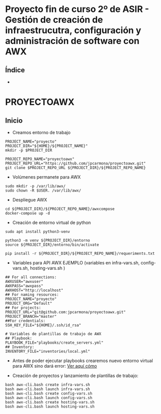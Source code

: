 # Proyecto fin de curso 2º de ASIR - Gestión de creación de infraestrucutra, configuración y administración de software con AWX

## Índice

- [](#)

# PROYECTOAWX

## Inicio

* Creamos entorno de trabajo
```
PROJECT_NAME="proyecto"
PROJECT_DIR="${HOME}/${PROJECT_NAME}"
mkdir -p $PROJECT_DIR

PROJECT_REPO_NAME="proyectoawx"
PROJECT_REPO_URL="https://github.com/jpcarmona/proyectoawx.git"
git clone $PROJECT_REPO_URL ${PROJECT_DIR}/${PROJECT_REPO_NAME}
```

* Volúmenes permanete para AWX
```
sudo mkdir -p /var/lib/awx/
sudo chown -R $USER. /var/lib/awx/
```

* Despliegue AWX
```
cd ${PROJECT_DIR}/${PROJECT_REPO_NAME}/awxcompose
docker-compose up -d
```

* Creación de entorno virtual de python
```
sudo apt install python3-venv

python3 -m venv ${PROJECT_DIR}/entorno
source ${PROJECT_DIR}/entorno/bin/activate

pip install -r ${PROJECT_DIR}/${PROJECT_REPO_NAME}/requeriments.txt
```

* Variables para API AWX EJEMPLO (variables en infra-vars.sh, config-vars.sh, hosting-vars.sh )
```
## For all connections:
AWXUSER="awxuser"
AWXPASS="awxpass"
AWXHOST="http://localhost"
## For naming resources:
PROJECT_NAME="proyecto"
PROJECT_ORG="Default"
## For projects:
PROJECT_URL="git@github.com:jpcarmona/proyectoawx.git"
PROJECT_BRANCH="master"
##For credentials:
SSH_KEY_FILE="${HOME}/.ssh/id_rsa"

# Variables de plantillas de trabajo de AWX
## Playbook:
PLAYBOOK_FILE="playbooks/create_servers.yml"
## Inventory:
INVENTORY_FILE="inventories/local.yml"
```

* Antes de poder ejecutar playbooks crearemos nuevo entorno virtual para AWX sino dará error:
[Ver aquí cómo](https://jpcarmona.github.io/web/blog/proyecto/#anexo-1)

* Creación de proyectos y lanzamiento de plantillas de trabajo:
```
bash awx-cli.bash create infra-vars.sh
bash awx-cli.bash launch infra-vars.sh
bash awx-cli.bash create config-vars.sh
bash awx-cli.bash launch config-vars.sh
bash awx-cli.bash create hosting-vars.sh
bash awx-cli.bash launch hosting-vars.sh
```
